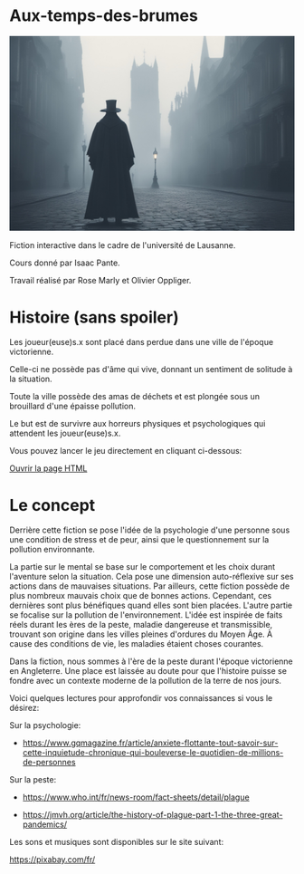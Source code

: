 # Aux-temps-des-brumes

![Main logo](./Images/Dr_Plague_in_city_fog.jpg)

Fiction interactive dans le cadre de l'université de Lausanne.

Cours donné par Isaac Pante.

Travail réalisé par Rose Marly et Olivier Oppliger.

# Histoire (sans spoiler)
Les joueur(euse)s.x sont placé dans perdue dans une ville de l'époque victorienne.

Celle-ci ne possède pas d'âme qui vive, donnant un sentiment de solitude à la situation.

Toute la ville possède des amas de déchets et est plongée sous un brouillard d'une épaisse pollution.

Le but est de survivre aux horreurs physiques et psychologiques qui attendent les joueur(euse)s.x.

Vous pouvez lancer le jeu directement en cliquant ci-dessous:

[Ouvrir la page HTML](./Jeu/Aux%20temps%20des%20brumes.html)

# Le concept
Derrière cette fiction se pose l'idée de la psychologie d'une personne sous une condition de stress et de peur, ainsi que le questionnement sur la pollution environnante.

La partie sur le mental se base sur le comportement et les choix durant l'aventure selon la situation. Cela pose une dimension auto-réflexive sur ses actions dans de mauvaises situations. Par ailleurs, cette fiction possède de plus nombreux mauvais choix que de bonnes actions. Cependant, ces dernières sont plus bénéfiques quand elles sont bien placées.
L'autre partie se focalise sur la pollution de l'environnement. L'idée est inspirée de faits réels durant les ères de la peste, maladie dangereuse et transmissible, trouvant son origine dans les villes pleines d'ordures du Moyen Âge. À cause des conditions de vie, les maladies étaient choses courantes.

Dans la fiction, nous sommes à l'ère de la peste durant l'époque victorienne en Angleterre. Une place est laissée au doute pour que l'histoire puisse se fondre avec un contexte moderne de la pollution de la terre de nos jours.

Voici quelques lectures pour approfondir vos connaissances si vous le désirez:

Sur la psychologie:

- https://www.gqmagazine.fr/article/anxiete-flottante-tout-savoir-sur-cette-inquietude-chronique-qui-bouleverse-le-quotidien-de-millions-de-personnes

Sur la peste:

- https://www.who.int/fr/news-room/fact-sheets/detail/plague

- https://jmvh.org/article/the-history-of-plague-part-1-the-three-great-pandemics/

Les sons et musiques sont disponibles sur le site suivant:

https://pixabay.com/fr/